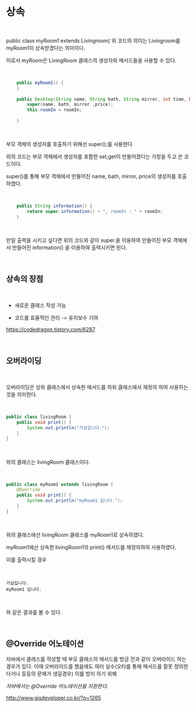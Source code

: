 상속
================

<br/>

public class myRoom1 extends Livingroom{
 위 코드의 의미는 Livingroom를 myRoom1이 상속받겠다는 의미이다. 

이로서 myRoom은 LivingRoom 클래스의 생성자와 메서드들을 사용할 수 있다.

<br/>

```Java
	public myRoom1() {
	}
	
	public Desktop(String name, String bath, String mirror, int time, boolean roomIn) {
		super(name, bath, mirror ,price);
		this.roomIn = roomIn;
		
	}
```

<br/>

부모 객체의 생성자를 호출하기 위해선 super();를 사용한다

위의 코드는 부모 객체에서 생성자를 포함한 set,get이 만들어졌다는 가정을 두고 쓴 코드이다.

super()를 통해 부모 객체에서 만들어진 name, bath, mirror, price의 생성자를 호출하였다.

<br/>

```Java
	public String information() {
		return super.information() + ", roomIn : " + roomIn;
	}
```

<br/>

만일 출력을 시키고 싶다면 위의 코드와 같이 super.을 이용하여 만들어진 부모 객체에서 만들어진 information() 을 이용하여 출력시키면 된다.

<br/>

## 상속의 장점 

<br/>

* 새로운 클래스 작성 가능

* 코드를 효율적인 관리 -> 유지보수 기여

https://codedragon.tistory.com/6287

<br/>

## 오버라이딩

<br/>

오버라이딩은 상위 클래스에서 상속한 메서드를 하위 클래스에서 재정의 하여 사용하는 것을 의미한다.

<br/>

```Java
public class livingRoom {
    public void print() {
		System.out.println("거실입니다.");
	}
}
```
<br/>

위의 클래스는 livingRoom 클래스이다.

<br/>

```Java
public class myRoom1 extends livingRoom {
    @Override
    public void print() {
		System.out.println("myRoom1 입니다.");
	}
}
```

<br/>

위의 클래스에선 livingRoom 클래스를 myRoom1로 상속하였다.

myRoom1에선 상속한 livingRoom1의 print() 메서드를 재정의하여 사용하였다.

이를 출력시킬 경우

<br/>

```
거실입니다.
myRoom1 입니다.
```

<br/>

와 같은 결과를 볼 수 있다.

<br/>

## @Override 어노테이션

자바에서 클래스를 작성할 때 부모 클래스의 매서드를 방금 전과 같이 오버라이드 하는 경우가 있다. 
이때 오버라이드를 했음에도 여러 실수(오타를 통해 메서드를 잘못 정의한다거나 등등의 문제가 생길경우) 이를 방지 하기 위해 

*자바에서는 @Override 어노테이션을 지원한다.*


http://www.gisdeveloper.co.kr/?p=1265

